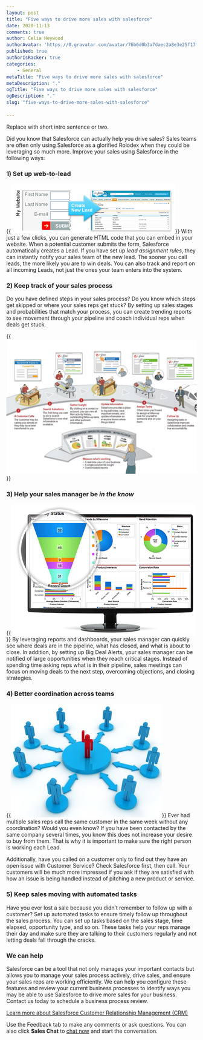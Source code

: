 ```yaml
---
layout: post
title: "Five ways to drive more sales with salesforce"
date: 2020-11-13
comments: true
author: Celia Heywood
authorAvatar: 'https://0.gravatar.com/avatar/76b6d0b3a7daec2a8e3e25f17ff7ead7'
published: true
authorIsRacker: true
categories:
    - General
metaTitle: "Five ways to drive more sales with salesforce"
metaDescription: "."
ogTitle: "Five ways to drive more sales with salesforce"
ogDescription: "."
slug: "five-ways-to-drive-more-sales-with-salesforce"

---
```


Replace with short intro sentence or two.

<!--more-->




Did you know that Salesforce can actually help you drive sales? Sales teams are often only
using Salesforce as a glorified Rolodex when they could be leveraging so much more. Improve
your sales using Salesforce in the following ways:

### 1) Set up web-to-lead

{{<img src="web-to-lead.png" title="" alt="" class="image-right">}} With just a few clicks,
you can generate HTML code that you can embed in your website. When
a potential customer submits the form, Salesforce automatically creates a Lead. If you have
set up *lead assignment rules*, they can instantly notify your sales team of the new lead.
The sooner you call leads, the more likely you are to win deals. You can also track and
report on all incoming Leads, not just the ones your team enters into the system.

### 2) Keep track of your sales process

Do you have defined steps in your sales process? Do you know which steps get skipped or
where your sales reps get stuck? By setting up sales stages and probabilities that match
your process, you can create trending reports to see movement through your pipeline and
coach individual reps when deals get stuck.

{{<img src="sales-process.png" title="" alt="">}}

### 3) Help your sales manager be *in the know*

{{<img src="dashboard-pipeline.png" title="" alt="" class="image-right">}} By leveraging reports
and dashboards, your sales manager can quickly see where deals are
in the pipeline, what has closed, and what is about to close. In addition, by setting up
Big Deal Alerts, your sales manager can be notified of large opportunities when they reach
critical stages. Instead of spending time asking reps what is in their pipeline, sales
meetings can focus on moving deals to the next step, overcoming objections, and closing
strategies.

### 4) Better coordination across teams

{{<img src="coordination.jpg" title="" alt="" class="image-left">}} Ever had multiple
sales reps call the same customer in the same week without any coordination?
Would you even know? If you have been contacted by the same company several times, you know
this does not increase your desire to buy from them. That is why it is important to make
sure the right person is working each Lead.

Additionally, have you called on a customer only to find out they have an open issue with
Customer Service? Check Salesforce first, then call. Your customers will be much more
impressed if you ask if they are satisfied with how an issue is being handled instead of
pitching a new product or service.

### 5) Keep sales moving with automated tasks

Have you ever lost a sale because you didn’t remember to follow up with a customer? Set up
automated tasks to ensure timely follow up throughout the sales process. You can set up
tasks based on the sales stage, time elapsed, opportunity type, and so on. These tasks help
your reps manage their day and make sure they are talking to their customers regularly and
not letting deals fall through the cracks.

### We can help

Salesforce can be a tool that not only manages your important contacts but allows you to
manage your sales process actively, drive sales, and ensure your sales reps are working
efficiently. We can help you configure these features and review your current business
processes to identify ways you may be able to use Salesforce to drive more sales for your
business. Contact us today to schedule a business process review.

<a class="cta blue" id="cta" href="https://www.rackspace.com/salesforce">Learn more about Salesforce Customer Relationship Management (CRM)</a>

Use the Feedback tab to make any comments or ask questions. You can also click
**Sales Chat** to [chat now](https://www.rackspace.com/) and start the conversation.
